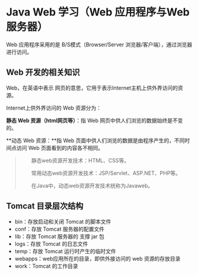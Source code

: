 # Java Web 学习（Web 应用程序与Web服务器）

Web 应用程序采用的是 B/S模式（Browser/Server 浏览器/客户端），通过浏览器进行访问。

## Web 开发的相关知识

Web，在英语中表示 网页的意思，它用于表示Internet主机上供外界访问的资源。

Internet上供外界访问的 Web 资源分为：

**静态 Web 资源（html网页等）**：指 Web 网页中供人们浏览的数据始终是不变的。

**动态 Web 资源：**指 Web 页面中供人们浏览的数据是由程序产生的，不同时间点访问 Web 页面看到的内容各不相同。

> 　　静态web资源开发技术：HTML、CSS等。
>
> 　　常用动态web资源开发技术：JSP/Servlet、ASP.NET、PHP等。
>
> 　　在Java中，动态web资源开发技术统称为Javaweb。

## Tomcat 目录层次结构

- bin：存放启动和关闭 Tomcat 的脚本文件
- conf：存放 Tomcat 服务器的配置文件
- lib：存放 Tomcat 服务器的 支撑 jar 包
- logs：存放 Tomcat 的日志文件
- temp：存放 Tomcat 运行时产生的临时文件
- webapps：web应用所在的目录，即供外接访问的 web 资源的存放目录
- work：Tomcat 的工作目录